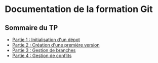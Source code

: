 # Documentation de la formation Git
## Sommaire du TP
- [Partie 1 : Initialisation d'un dépot](TPs/TP1-Initialisation.md)
- [Partie 2 : Création d'une première version](TPs/TP2-Depot.md)
- [Partie 3 : Gestion de branches](TPs/TP3-Branch.md)
- [Partie 4 : Gestion de conflits](TPs/TP4-Conflits.md)
